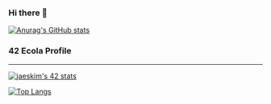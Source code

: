 ### Hi there 👋
[![Anurag's GitHub stats](https://github-readme-stats.vercel.app/api?username=vasekva&show_icons=true&theme=tokyonight)](https://github.com/anuraghazra/github-readme-stats)

### 42 Ecola Profile

---

[![jaeskim's 42 stats](https://badge42.herokuapp.com/api/stats/jberegon?privacyEmail=true)](https://github.com/JaeSeoKim/badge42)

[![Top Langs](https://github-readme-stats.vercel.app/api/top-langs/?username=vasekva&layout=compact)](https://github.com/anuraghazra/github-readme-stats)

<!--
**vasekva/vasekva** is a ✨ _special_ ✨ repository because its `README.md` (this file) appears on your GitHub profile.

Here are some ideas to get you started:
- 🔭 I’m currently working on ...
- 🌱 I’m currently learning ...
- 👯 I’m looking to collaborate on ...
- 🤔 I’m looking for help with ...
- 💬 Ask me about ...
- 📫 How to reach me: ...
- 😄 Pronouns: ...
- ⚡ Fun fact: ...
-->
